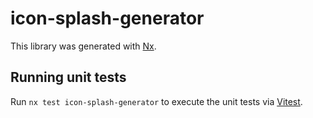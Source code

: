 # icon-splash-generator

This library was generated with [Nx](https://nx.dev).

## Running unit tests

Run `nx test icon-splash-generator` to execute the unit tests via [Vitest](https://vitest.dev/).
